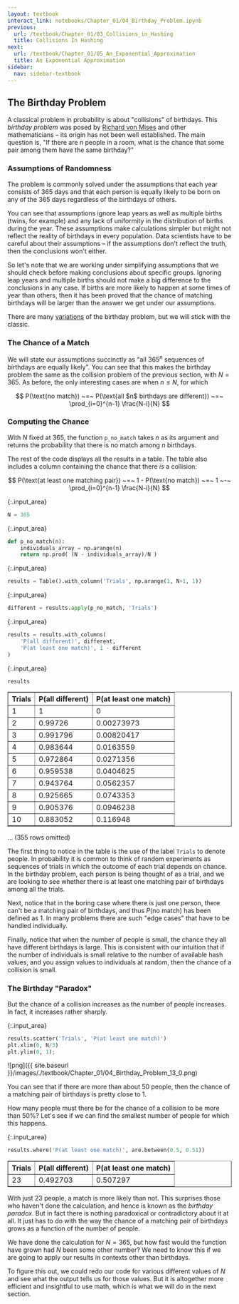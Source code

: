 ```yaml
---
layout: textbook
interact_link: notebooks/Chapter_01/04_Birthday_Problem.ipynb
previous:
  url: /textbook/Chapter_01/03_Collisions_in_Hashing
  title: Collisions In Hashing
next:
  url: /textbook/Chapter_01/05_An_Exponential_Approximation
  title: An Exponential Approximation
sidebar:
  nav: sidebar-textbook
---
```


## The Birthday Problem ##

A classical problem in probability is about "collisions" of birthdays. This *birthday problem* was posed by [Richard von Mises](https://en.wikipedia.org/wiki/Richard_von_Mises) and other mathematicians – its origin has not been well established. The main question is, "If there are $n$ people in a room, what is the chance that some pair among them have the same birthday?"

### Assumptions of Randomness ###
The problem is commonly solved under the assumptions that each year consists of 365 days and that each person is equally likely to be born on any of the 365 days regardless of the birthdays of others. 

You can see that assumptions ignore leap years as well as multiple births (twins, for example) and any lack of uniformity in the distribution of births during the year. These assumptions make calculations simpler but might not reflect the reality of birthdays in every population. Data scientists have to be careful about their assumptions – if the assumptions don't reflect the truth, then the conclusions won't either. 

So let's note that we are working under simplifying assumptions that we should check before making conclusions about specific groups. Ignoring leap years and multiple births should not make a big difference to the conclusions in any case. If births are more likely to happen at some times of year than others, then it has been proved that the chance of matching birthdays will be larger than the answer we get under our assumptions. 

There are many [variations](http://onlinelibrary.wiley.com/store/10.1111/j.1740-9713.2013.00705.x/asset/sign705.pdf;jsessionid=491D7D4A673C963B34E14B5AE6197321.f02t01?v=1&t=iy0wn3y5&s=199ae2fb587c25b7cde75105b0f11d2f25016108) of the birthday problem, but we will stick with the classic.

### The Chance of a Match ###
We will state our assumptions succinctly as "all $365^n$ sequences of birthdays are equally likely". You can see that this makes the birthday problem the same as the collision problem of the previous section, with $N = 365$. As before, the only interesting cases are when $n \le N$, for which

$$
P(\text{no match}) ~=~
P(\text{all $n$ birthdays are different}) ~=~ \prod_{i=0}^{n-1} \frac{N-i}{N}
$$

### Computing the Chance ###

With $N$ fixed at 365, the function `p_no_match` takes $n$ as its argument and returns the probability that there is no match among $n$ birthdays. 

The rest of the code displays all the results in a table. The table also includes a column containing the chance that there *is* a collision:

$$
P(\text{at least one matching pair}) ~=~ 
1 - P(\text{no match})
~=~ 1 ~-~ \prod_{i=0}^{n-1} \frac{N-i}{N}
$$


{:.input_area}
```python
N = 365
```


{:.input_area}
```python
def p_no_match(n):
    individuals_array = np.arange(n)
    return np.prod( (N - individuals_array)/N )
```


{:.input_area}
```python
results = Table().with_column('Trials', np.arange(1, N+1, 1))
```


{:.input_area}
```python
different = results.apply(p_no_match, 'Trials')
```


{:.input_area}
```python
results = results.with_columns(
    'P(all different)', different,
    'P(at least one match)', 1 - different
)
```


{:.input_area}
```python
results
```




<div markdown="0">
<table border="1" class="dataframe">
    <thead>
        <tr>
            <th>Trials</th> <th>P(all different)</th> <th>P(at least one match)</th>
        </tr>
    </thead>
    <tbody>
        <tr>
            <td>1     </td> <td>1               </td> <td>0                    </td>
        </tr>
        <tr>
            <td>2     </td> <td>0.99726         </td> <td>0.00273973           </td>
        </tr>
        <tr>
            <td>3     </td> <td>0.991796        </td> <td>0.00820417           </td>
        </tr>
        <tr>
            <td>4     </td> <td>0.983644        </td> <td>0.0163559            </td>
        </tr>
        <tr>
            <td>5     </td> <td>0.972864        </td> <td>0.0271356            </td>
        </tr>
        <tr>
            <td>6     </td> <td>0.959538        </td> <td>0.0404625            </td>
        </tr>
        <tr>
            <td>7     </td> <td>0.943764        </td> <td>0.0562357            </td>
        </tr>
        <tr>
            <td>8     </td> <td>0.925665        </td> <td>0.0743353            </td>
        </tr>
        <tr>
            <td>9     </td> <td>0.905376        </td> <td>0.0946238            </td>
        </tr>
        <tr>
            <td>10    </td> <td>0.883052        </td> <td>0.116948             </td>
        </tr>
    </tbody>
</table>
<p>... (355 rows omitted)</p>
</div>



The first thing to notice in the table is the use of the label `Trials` to denote people. In probability it is common to think of random experiments as sequences of trials in which the outcome of each trial depends on chance. In the birthday problem, each person is being thought of as a trial, and we are looking to see whether there is at least one matching pair of birthdays among all the trials.

Next, notice that in the boring case where there is just one person, there can't be a matching pair of birthdays, and thus $P(\text{no match})$ has been defined as 1. In many problems there are such "edge cases" that have to be handled individually.

Finally, notice that when the number of people is small, the chance they all have different birthdays is large. This is consistent with our intuition that if the number of individuals is small relative to the number of available hash values, and you assign values to individuals at random, then the chance of a collision is small.

### The Birthday "Paradox" ###
But the chance of a collision increases as the number of people increases. In fact, it increases rather sharply.


{:.input_area}
```python
results.scatter('Trials', 'P(at least one match)')
plt.xlim(0, N/3)
plt.ylim(0, 1);
```


![png]({{ site.baseurl }}/images/./textbook/Chapter_01/04_Birthday_Problem_13_0.png)


You can see that if there are more than about 50 people, then the chance of a matching pair of birthdays is pretty close to 1. 

How many people must there be for the chance of a collision to be more than 50%? Let's see if we can find the smallest number of people for which this happens.


{:.input_area}
```python
results.where('P(at least one match)', are.between(0.5, 0.51))
```




<div markdown="0">
<table border="1" class="dataframe">
    <thead>
        <tr>
            <th>Trials</th> <th>P(all different)</th> <th>P(at least one match)</th>
        </tr>
    </thead>
    <tbody>
        <tr>
            <td>23    </td> <td>0.492703        </td> <td>0.507297             </td>
        </tr>
    </tbody>
</table>
</div>



With just 23 people, a match is more likely than not. This surprises those who haven't done the calculation, and hence is known as the *birthday paradox*. But in fact there is nothing paradoxical or contradictory about it at all. It just has to do with the way the chance of a matching pair of birthdays grows as a function of the number of people.

We have done the calculation for $N = 365$, but how fast would the function have grown had $N$ been some other number? We need to know this if we are going to apply our results in contexts other than birthdays.

To figure this out, we could redo our code for various different values of $N$ and see what the output tells us for those values. But it is altogether more efficient and insightful to use math, which is what we will do in the next section.
